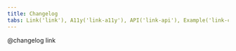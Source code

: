 ```yaml
---
title: Changelog
tabs: Link('link'), A11y('link-a11y'), API('link-api'), Example('link-code'), Changelog('link-changelog')
---
```


@changelog link
